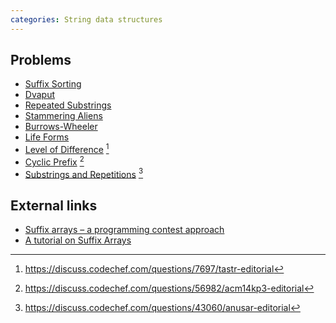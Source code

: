 ```yaml
---
categories: String data structures
---
```


## Problems
- [Suffix Sorting](https://open.kattis.com/problems/suffixsorting)
- [Dvaput](https://open.kattis.com/problems/dvaput)
- [Repeated Substrings](https://open.kattis.com/problems/substrings)
- [Stammering Aliens](https://open.kattis.com/problems/aliens)
- [Burrows-Wheeler](https://open.kattis.com/problems/burrowswheeler)
- [Life Forms](https://open.kattis.com/problems/lifeforms)
- [Level of Difference](https://www.codechef.com/problems/TASTR) [^1]
- [Cyclic Prefix](https://www.codechef.com/problems/ACM14KP3) [^2]
- [Substrings and Repetitions](https://www.codechef.com/problems/ANUSAR) [^3]

## External links
- [Suffix arrays – a programming contest approach](https://web.stanford.edu/class/cs97si/suffix-array.pdf)
- [A tutorial on Suffix Arrays](https://discuss.codechef.com/questions/21385/a-tutorial-on-suffix-arrays)


[^1]: <https://discuss.codechef.com/questions/7697/tastr-editorial>
[^2]: <https://discuss.codechef.com/questions/56982/acm14kp3-editorial>
[^3]: <https://discuss.codechef.com/questions/43060/anusar-editorial>